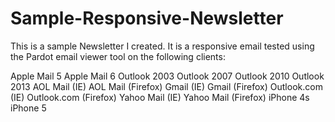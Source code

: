 Sample-Responsive-Newsletter
============================

This is a sample Newsletter I created. It is a responsive email tested using the Pardot email viewer tool
on the following clients:

Apple Mail 5
Apple Mail 6
Outlook 2003
Outlook 2007
Outlook 2010
Outlook 2013
AOL Mail (IE)
AOL Mail (Firefox)
Gmail (IE)
Gmail (Firefox)
Outlook.com (IE)
Outlook.com (Firefox)
Yahoo Mail (IE)
Yahoo Mail (Firefox)
iPhone 4s
iPhone 5
